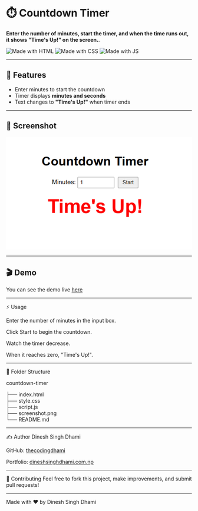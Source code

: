 # ⏱️ Countdown Timer

**Enter the number of minutes, start the timer, and when the time runs out, it shows **"Time's Up!"** on the screen.**.

![Made with HTML](https://img.shields.io/badge/HTML5-orange)
![Made with CSS](https://img.shields.io/badge/CSS3-blue)
![Made with JS](https://img.shields.io/badge/JavaScript-yellowgreen)

---

## 🚀 Features

- Enter minutes to start the countdown  
- Timer displays **minutes and seconds**  
- Text changes to **"Time's Up!"** when timer ends   

---

## 📸 Screenshot

![Countdown Timer Screenshot](Screenshot20251014100608.png)  

---

## 🎬 Demo

You can see the demo live [here](https://dineshsinghdhami.com.np/countdown-timer)

---

⚡ Usage

Enter the number of minutes in the input box.

Click Start to begin the countdown.

Watch the timer decrease.

When it reaches zero, "Time's Up!".

---

📂 Folder Structure

countdown-timer

├── index.html       
├── style.css        
├── script.js        
├── screenshot.png   
└── README.md       

---

✍️ Author
Dinesh Singh Dhami

GitHub:  [thecodingdhami](https://github.com/thecodingdhami)

Portfolio: [dineshsinghdhami.com.np](http://dineshsinghdhami.com.np/)

---

🌟 Contributing
Feel free to fork this project, make improvements, and submit pull requests!

---

Made with ❤️ by Dinesh Singh Dhami

